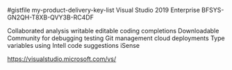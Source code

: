 #gistfile
my-product-delivery-key-list
Visual Studio 2019 Enterprise
BFSYS-GN2QH-T8XB-QVY3B-RC4DF

Collaborated analysis writable editable coding completions Downloadable Community for debugging testing Git management cloud deployments Type variables using Intell code suggestions
iSense

https://visualstudio.microsoft.com/vs/
